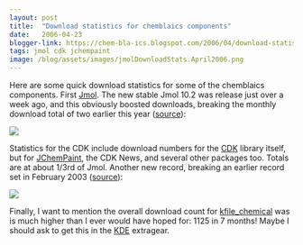 ```yaml
---
layout: post
title:  "Download statistics for chemblaics components"
date:   2006-04-23
blogger-link: https://chem-bla-ics.blogspot.com/2006/04/download-statistics-for-chemblaics.html
tags: jmol cdk jchempaint
image: /blog/assets/images/jmolDownloadStats.April2006.png
---
```


Here are some quick download statistics for some of the chemblaics components. First
[Jmol](http://www.jmol.org/). The new stable Jmol 10.2 was release just over a week ago, and this obviously boosted downloads,
breaking the monthly download total of two earlier this year ([source](http://sourceforge.net/project/stats/?group_id=23629&ugn=jmol&type=&mode=alltime)):

![](/blog/assets/images/jmolDownloadStats.April2006.png)

Statistics for the CDK include download numbers for the [CDK](http://cdk.sf.net/) library itself, but for [JChemPaint](http://jchempaint.sf.net/),
the CDK News, and several other packages too. Totals are at about 1/3rd of Jmol. Another new record, breaking an earlier record set in February 2003
([source](http://sourceforge.net/project/stats/?group_id=20024&ugn=cdk&type=&mode=alltime)):

![](/blog/assets/images/cdkDownloadStats.April2006.png)

Finally, I want to mention the overall download count for [kfile_chemical](http://www.kde-apps.org/content/show.php?content=28995)
was is much higher than I ever would have hoped for: 1125 in 7 months! Maybe I should ask to get this in the
[KDE](http://www.kde.org/) extragear.
